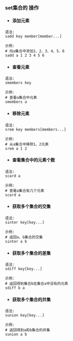 ### set集合的 操作

* #### 添加元素

```
语法:
sadd key member[member...]

示例:
# 向a集合中添加1、2、3、4、5、6
sadd a 1 2 3 4 5 6
```

* #### 查看元素

```
语法:
smembers key

示例:
# 查看a集合中元素
smembers a
```

* #### 移除元素

```
语法:
srem key members[members...]

示例:
# 从a集合中移除1、2元素
srem a 1 2
```

* #### 查看集合中的元素个数

```
语法:
scard a

示例:
# 查看a集合有几个元素
scard a
```

* #### 获取多个集合的交集

```
语法:
sinter key[key...]

示例:
# 返回a、b集合的交集
sinter a b
```

* #### 获取多个集合的差集

```
语法:
sdiff key[key...]

示例:
# 返回得到集合b在集合a中没有的元素
sdiff b a
```

* #### 获取多个集合的并集

```
语法:
sunion key[key...]

示例:
# 返回得到a和b集合的并集
sunion a b
```



